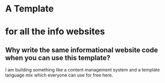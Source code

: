 # A Template

# for all the info websites

## Why write the same informational website code when you can use this template?

I am building something like a content management system
and a template language mix
which everyone can use for free here.

